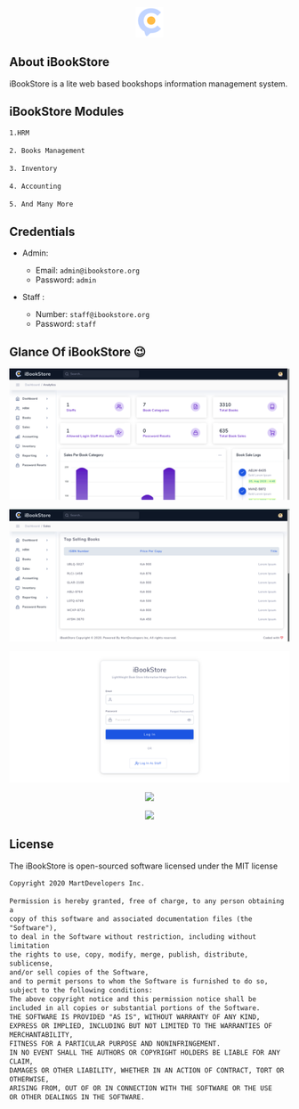 <p align="center">
  <img src="https://github.com/MartDevelopers-Inc/iBookStore/blob/master/assets/img/logo.svg" width="50">
</p>

## About iBookStore
iBookStore is a lite web based bookshops information management system.
## iBookStore Modules
```
1.HRM

2. Books Management

3. Inventory

4. Accounting

5. And Many More
```
## Credentials
* Admin:
    * Email: `admin@ibookstore.org`
    * Password: `admin`
    
 * Staff :
    * Number: `staff@ibookstore.org`
    * Password: `staff`


## Glance Of iBookStore 😉

<p align="center"><img src="https://github.com/MartDevelopers-Inc/iBookStore/blob/master/assets/Shots/1.png"></p>
<p align="center"><img src="https://github.com/MartDevelopers-Inc/iBookStore/blob/master/assets/Shots/2.png"></p>
<p align="center"><img src="https://github.com/MartDevelopers-Inc/iBookStore/blob/master/assets/Shots/3.png"></p>
<p align="center"><img src="https://github.com/MartMbithi/iBookStore/blob/master/assets/Shots/4.png"></p>
<p align="center"><img src="https://github.com/MartMbithi/iBookStore/blob/master/assets/Shots/MockUp.jpg"></p>

## License

The iBookStore is open-sourced software licensed under the MIT license
```
Copyright 2020 MartDevelopers Inc.

Permission is hereby granted, free of charge, to any person obtaining a 
copy of this software and associated documentation files (the "Software"),
to deal in the Software without restriction, including without limitation 
the rights to use, copy, modify, merge, publish, distribute, sublicense,
and/or sell copies of the Software,
and to permit persons to whom the Software is furnished to do so, 
subject to the following conditions:
The above copyright notice and this permission notice shall be 
included in all copies or substantial portions of the Software.
THE SOFTWARE IS PROVIDED "AS IS", WITHOUT WARRANTY OF ANY KIND, 
EXPRESS OR IMPLIED, INCLUDING BUT NOT LIMITED TO THE WARRANTIES OF MERCHANTABILITY,
FITNESS FOR A PARTICULAR PURPOSE AND NONINFRINGEMENT. 
IN NO EVENT SHALL THE AUTHORS OR COPYRIGHT HOLDERS BE LIABLE FOR ANY CLAIM, 
DAMAGES OR OTHER LIABILITY, WHETHER IN AN ACTION OF CONTRACT, TORT OR OTHERWISE,
ARISING FROM, OUT OF OR IN CONNECTION WITH THE SOFTWARE OR THE USE
OR OTHER DEALINGS IN THE SOFTWARE.
```
